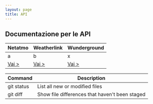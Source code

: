 ```yaml
---
layout: page
title: API
---
```


## Documentazione per le API
|  Netatmo | Weatherlink | Wunderground |
| --- | --- | --- |
| a | b | x |
| [Vai >](/api/netatmo) | [Vai >](/api/weatherlinkapi) | [Vai >](/api/wunderground) |

| Command | Description |
| --- | --- |
| git status | List all new or modified files |
| git diff | Show file differences that haven't been staged |
